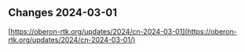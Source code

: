 ## Changes 2024-03-01

[https://oberon-rtk.org/updates/2024/cn-2024-03-01](https://oberon-rtk.org/updates/2024/cn-2024-03-01/)
